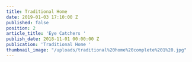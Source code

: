 ```yaml
---
title: Traditional Home
date: 2019-01-03 17:10:00 Z
published: false
position: 2
article_title: 'Eye Catchers '
publish_date: 2018-11-01 00:00:00 Z
publication: 'Traditional Home '
thumbnail_image: "/uploads/traditional%20home%20complete%201%20.jpg"
---
```


